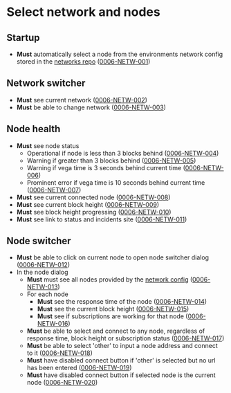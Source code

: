 # Select network and nodes

## Startup

- **Must** automatically select a node from the environments network config stored in the [networks repo](https://github.com/vegaprotocol/networks) (<a name="0006-NETW-001" href="#0006-NETW-001">0006-NETW-001</a>)

## Network switcher

- **Must** see current network (<a name="0006-NETW-002" href="#0006-NETW-002">0006-NETW-002</a>)
- **Must** be able to change network (<a name="0006-NETW-003" href="#0006-NETW-003">0006-NETW-003</a>)

## Node health

- **Must** see node status
  - Operational if node is less than 3 blocks behind (<a name="0006-NETW-004" href="#0006-NETW-004">0006-NETW-004</a>)
  - Warning if greater than 3 blocks behind (<a name="0006-NETW-005" href="#0006-NETW-005">0006-NETW-005</a>)
  - Warning if vega time is 3 seconds behind current time (<a name="0006-NETW-006" href="#0006-NETW-006">0006-NETW-006</a>)
  - Prominent error if vega time is 10 seconds behind current time (<a name="0006-NETW-007" href="#0006-NETW-007">0006-NETW-007</a>)
- **Must** see current connected node (<a name="0006-NETW-008" href="#0006-NETW-008">0006-NETW-008</a>)
- **Must** see current block height (<a name="0006-NETW-009" href="#0006-NETW-009">0006-NETW-009</a>)
- **Must** see block height progressing (<a name="0006-NETW-010" href="#0006-NETW-010">0006-NETW-010</a>)
- **Must** see link to status and incidents site (<a name="0006-NETW-011" href="#0006-NETW-011">0006-NETW-011</a>)

## Node switcher

- **Must** be able to click on current node to open node switcher dialog (<a name="0006-NETW-012" href="#0006-NETW-012">0006-NETW-012</a>)
- In the node dialog
  - **Must** must see all nodes provided by the [network config](https://github.com/vegaprotocol/networks) (<a name="0006-NETW-013" href="#0006-NETW-013">0006-NETW-013</a>)
  - For each node
    - **Must** see the response time of the node (<a name="0006-NETW-014" href="#0006-NETW-014">0006-NETW-014</a>)
    - **Must** see the current block height (<a name="0006-NETW-015" href="#0006-NETW-015">0006-NETW-015</a>)
    - **Must** see if subscriptions are working for that node (<a name="0006-NETW-016" href="#0006-NETW-016">0006-NETW-016</a>)
  - **Must** be able to select and connect to any node, regardless of response time, block height or subscription status (<a name="0006-NETW-017" href="#0006-NETW-017">0006-NETW-017</a>)
  - **Must** be able to select 'other' to input a node address and connect to it (<a name="0006-NETW-018" href="#0006-NETW-018">0006-NETW-018</a>)
  - **Must** have disabled connect button if 'other' is selected but no url has been entered (<a name="0006-NETW-019" href="#0006-NETW-019">0006-NETW-019</a>)
  - **Must** have disabled connect button if selected node is the current node (<a name="0006-NETW-020" href="#0006-NETW-020">0006-NETW-020</a>)
